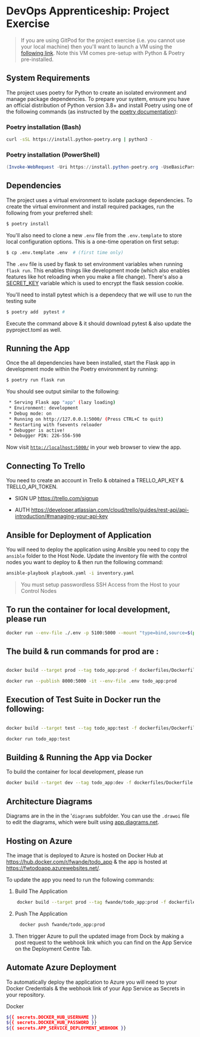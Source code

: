 # DevOps Apprenticeship: Project Exercise

> If you are using GitPod for the project exercise (i.e. you cannot use your local machine) then you'll want to launch a VM using the [following link](https://gitpod.io/#https://github.com/CorndelWithSoftwire/DevOps-Course-Starter). Note this VM comes pre-setup with Python & Poetry pre-installed.

## System Requirements

The project uses poetry for Python to create an isolated environment and manage package dependencies. To prepare your system, ensure you have an official distribution of Python version 3.8+ and install Poetry using one of the following commands (as instructed by the [poetry documentation](https://python-poetry.org/docs/#system-requirements)):

### Poetry installation (Bash)

```bash
curl -sSL https://install.python-poetry.org | python3 -
```

### Poetry installation (PowerShell)

```powershell
(Invoke-WebRequest -Uri https://install.python-poetry.org -UseBasicParsing).Content | py -
```

## Dependencies

The project uses a virtual environment to isolate package dependencies. To create the virtual environment and install required packages, run the following from your preferred shell:

```bash
$ poetry install
```

You'll also need to clone a new `.env` file from the `.env.template` to store local configuration options. This is a one-time operation on first setup:

```bash
$ cp .env.template .env  # (first time only)
```

The `.env` file is used by flask to set environment variables when running `flask run`. This enables things like development mode (which also enables features like hot reloading when you make a file change). There's also a [SECRET_KEY](https://flask.palletsprojects.com/en/1.1.x/config/#SECRET_KEY) variable which is used to encrypt the flask session cookie.



You'll need to install pytest which is a dependecy that we will use to run the testing suite


```bash
$ poetry add  pytest # 
```

Execute the command above & it should download pytest & also update the pyproject.toml as well.

## Running the App

Once the all dependencies have been installed, start the Flask app in development mode within the Poetry environment by running:
```bash
$ poetry run flask run
```

You should see output similar to the following:
```bash
 * Serving Flask app "app" (lazy loading)
 * Environment: development
 * Debug mode: on
 * Running on http://127.0.0.1:5000/ (Press CTRL+C to quit)
 * Restarting with fsevents reloader
 * Debugger is active!
 * Debugger PIN: 226-556-590
```
Now visit [`http://localhost:5000/`](http://localhost:5000/) in your web browser to view the app.


## Connecting To Trello

You need to create an account in Trello & obtained a TRELLO_API_KEY & TRELLO_API_TOKEN. 

- SIGN UP https://trello.com/signup

- AUTH https://developer.atlassian.com/cloud/trello/guides/rest-api/api-introduction/#managing-your-api-key


## Ansible for Deployment of Application
You will need to deploy the application using Ansible you need to copy the `ansible` folder to the Host Node. Update the inventory file with the control nodes you want to deploy to & then run the following command:

```bash
ansible-playbook playbook.yaml -i inventory.yaml
```
> You must setup passwordless SSH Access from the Host to your Control Nodes


## To run the container for local development, please run
```bash
docker run --env-file ./.env -p 5100:5000 --mount "type=bind,source=$(pwd)/todo_app,target=/app/todo_app" -it todo_app:dev
```

## The build & run commands for prod are : 
```bash

docker build --target prod --tag todo_app:prod -f dockerfiles/Dockerfile.todo_app .

docker run --publish 8000:5000 -it --env-file .env todo_app:prod 

```
## Execution of Test Suite in Docker run the following: 

```bash

docker build --target test --tag todo_app:test -f dockerfiles/Dockerfile.todo_app .

docker run todo_app:test

```
## Building & Running the App via Docker
To build the container for local development, please run 
```bash
docker build --target dev --tag todo_app:dev -f dockerfiles/Dockerfile.todo_app .

```
## Architecture Diagrams
Diagrams are in the in the '`diagrams` subfolder. You can use the `.drawoi` file to edit the diagrams, which were built using [app.diagrams.net](app.diagrams.net).


## Hosting on Azure 
The image that is deployed to Azure is hosted on Docker Hub at https://hub.docker.com/r/fwande/todo_app & the app is hosted at https://fwtodoapp.azurewebsites.net/. 

To update the app you need to run the following commands: 

1. Build The Application 
```bash
    docker build --target prod --tag fwande/todo_app:prod -f dockerfiles/Dockerfile.todo_app .
```
2. Push The Application 
```bash
     docker push fwande/todo_app:prod
```
3. Then trigger Azure to pull the updated image from Dock by making a post request to the webhook link which you can find on the App Service on the Deployment Centre Tab. 
    

## Automate Azure Deployment

To automatically deploy the application to Azure you will need to your Docker Credentials & the webhook link of your App Service as Secrets in your repository. 

Docker 
```bash
${{ secrets.DOCKER_HUB_USERNAME }}
${{ secrets.DOCKER_HUB_PASSWORD }}
${{ secrets.APP_SERVICE_DEPLOYMENT_WEBHOOK }}
```